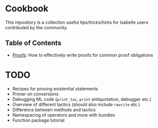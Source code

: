 # Cookbook
This repository is a collection useful tips/tricks/hints for Isabelle users
contributed by the community.

## Table of Contents
- [Proofs](proofs): How to effectively write proofs for common proof obligations

# TODO
- Recipes for proving existential statements
- Primer on conversions
- Debugging ML code (`print_tac`, `print` antiquotation, debugger etc.)
- Overview of different tactics (should also include `rewrite` etc.)
- Difference between methods and tactics
- Namespacing of operators and more with bundles
- Function package tutorial
